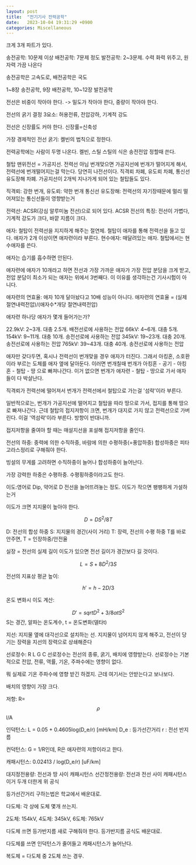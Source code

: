 ```yaml
---
layout: post
title:  "전기기사 전력공학"
date:   2023-10-04 19:31:29 +0900
categories: Miscellaneous
---
```


크게 3개 파트가 있다.

송전공학: 10문제 이상
배전공학: 7문제 정도
발전공학: 2~3문제. 수력 화력 위주고, 원자력 가끔 나온다

송전공학은 고속도로, 배전공학은 국도

1~8장 송전공학, 9장 배전공학, 10~12장 발전공학


전선은 비중이 작아야 한다. -> 밀도가 작아야 한다, 중량이 작아야 한다.

전선의 굵기 결정 3요소: 허용전류, 전압강하, 기계적 강도

전선은 신장률도 커야 한다. 신장률=신축성

가장 경제적인 전선 굵기: 켈빈의 법칙으로 정한다.

전력공학에는 사람이 두명 나온다. 켈빈, 스틸
스틸의 식은 송전전압 정할때 쓴다.

철탑 맨위전선 = 가공지선. 전력선 아님
번개맞으면 가공지선에 번개가 떨어지게 해서, 전력선에 번개떨어지는걸 막는다. 당연히 나전선이다.
직격뢰 차폐, 유도뢰 차폐, 통신선 유도장해 차폐.
가공지선이 2개씩 지나가게 되어 있는 철탑들도 있다.

직격뢰: 강한 번개, 유도뢰: 약한 번개
통신선 유도장해: 전력선의 자기장때문에 멀리 떨어져있는 통신선들이 영향받는거

전력선: ACSR(강심 알루미늄 전선)으로 되어 있다.
ACSR 전선의 특징: 전선이 가볍다, 기계적 강도가 크다, 바깥 지름이 크다.

애자: 철탑이 전력선을 지지하게 해주는 절연체. 철탑이 애자를 통해 전력선을 들고 있다.
애자가 2개 이상이면 애자련이라 부른다.
현수애자: 매달려있는 애자. 철탑에서는 현수애자를 쓴다.

애자는 습기를 흡수하면 안된다.

애자련에 애자가 10개라고 하면
전선과 가장 가까운 애자가 가장 전압 분담을 크게 받고,
전압 분담이 최소가 되는 애자는 위에서 3번째다. 이 이유를 생각하는건 기사시험이 아니다.

애자련의 연효율: 애자 10개 달아놨다고 10배 성능이 아니다.
애자련의 연효율 = (실제 절연내력전압)/(애자수*개당 절연내력전압)

애자련 하나당 애자가 몇개 들어가는가?

22.9kV: 2~3개. 대충 2.5개. 배전선로에 사용하는 전압
66kV: 4~6개. 대충 5개.
154kV: 9~11개. 대충 10개. 송전선로에 사용하는 전압
345kV: 19~23개. 대충 20개. 송전선로에 사용하는 전압
765kV: 39~43개. 대충 40개. 송전선로에 사용하는 전압

애자만 갖다두면, 혹시나 전력선이 번개맞을 경우 애자가 터진다.
그래서 아킹혼, 소호환이라 부르는 도체를 애자 옆에 달아둔다.
이러면 번개칠때 번개가 아킹혼 - 공기 - 아킹혼 - 철탑 - 땅 으로 빠져나간다.
이거 없으면 번개가 애자련 - 철탑 - 땅으로 가서 애자들이 다 박살난다.

직격뢰가 전력선에 떨어져서 번개가 전력선에서 철탑으로 가는걸 '섬락'이라 부른다.

일반적으로는, 번개가 가공지선에 떨어지고 철탑을 따라 땅으로 가서, 접지를 통해 땅으로 빠져나간다.
근데 철탑의 접지저항이 크면, 번개가 대지로 가지 않고 전력선으로 가버린다. 이걸 '역섬락'이라 부른다. 방향이 반대니까.

접지저항을 줄여야 할 때는 매설지선을 포설해 접지저항을 줄인다.

전선의 하중: 중력에 의한 수직하중, 바람에 의한 수평하중(=풍압하중)
합성하중은 피타고라스정리로 구해줘야 한다.

빙설의 무게를 고려하면 수직하중이 늘어나 합성하중이 늘어난다.

가장 강력한 하중은 수평하중. 수평횡하중이라고도 한다.

이도:영어로 Dip, 약어로 D
전선을 늘어뜨려놓는 정도. 이도가 작으면 팽팽하게 가설하는거

이도가 크면 지지물이 높아야 한다.

$$ D =  DS^2 / 8T $$

D: 전선의 합성 하중
S: 지지물의 경간(사이 거리)
T: 장력, 전선의 수평 하중
T를 바로 안주면, T = 인장하중/안전율

실장 = 전선의 실제 길이
이도가 있으면 전선 길이가 경간보다 길 것이다.

$$ L =  S + 8D^2 / 3S $$

전선의 지표상 평균 높이:

$$ h' = h -2D/3 $$

온도 변화시 이도 계산:

$$ D' = sqrt{D^2+3/8\alpha t S^2} $$
S는 경간, 알파는 온도계수, t = 온도변화(델타t)

지선: 지지물 옆에 대각선으로 설치하는 선.
지지물이 넘어지지 않게 해주고,
전선이 당기는 장력을 지선의 장력으로 상쇄해준다

선로정수:
R L G C
선로정수는 전선의 종류, 굵기, 배치에 영향받는다.
선로정수는 기본적으로 전압, 전류, 역률, 기온, 주파수에는 영향이 없다.

뭐 실제로 기온 주파수에 영향 받긴 하겠지. 근데 여기서는 안받는다고 보나보다.

배치의 영향이 가장 크다.

저항: R=$$\rho$$ l/A

인덕턴스: L = 0.05 + 0.4605log(D_e/r) [mH/km]
D_e : 등가선간거리
r : 전선 반지름

컨덕턴스: G = 1/R인데, R은 애자련의 저항이라고 한다.

캐패시턴스: 0.02413 / log(D_e/r) [uF/km]

대지정전용량: 전선과 땅 사이 캐패시턴스
선간정전용량: 전선과 전선 사이 캐패시턴스
이거 두개 더한게 위 공식

등가선간거리 구하는법은 학교에서 배운대로.

다도체:
각 상에 도체 몇개 쓰는지.

2도체: 154kV,
4도체: 345kV,
6도체: 765kV

다도체 쓰면 등가반지름 새로 구해줘야 한다. 등가반지름 공식도 배운대로.

다도체를 쓰면 인덕턴스가 줄어들고 캐패시턴스가 늘어난다.

복도체 = 다도체 중 2도체 쓰는 경우.

